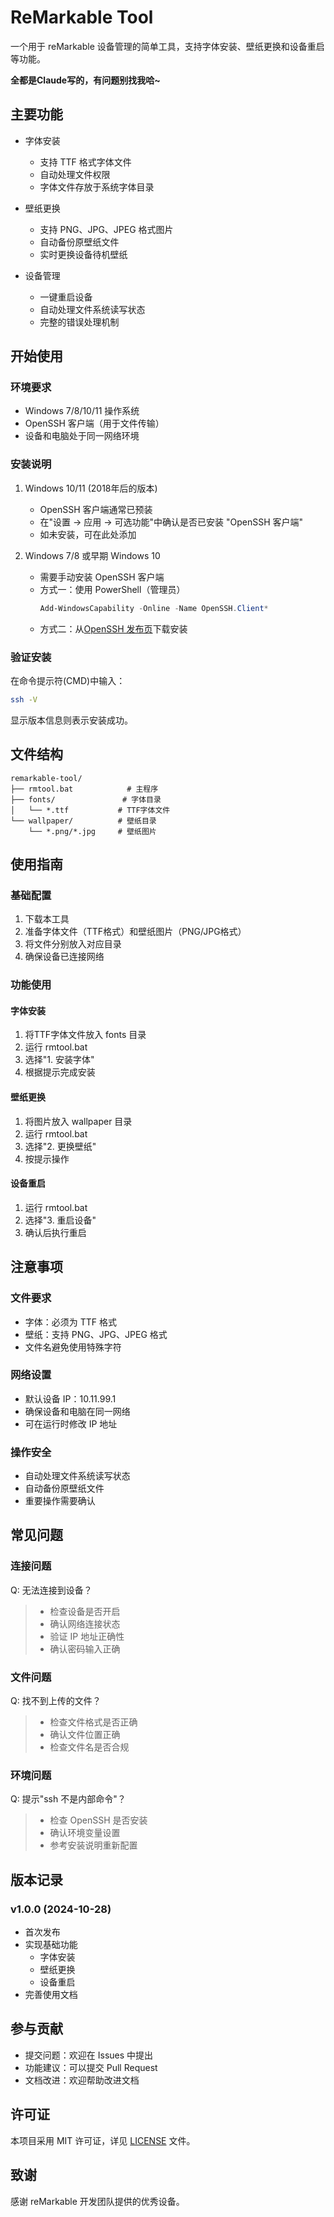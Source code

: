 # ReMarkable Tool

一个用于 reMarkable 设备管理的简单工具，支持字体安装、壁纸更换和设备重启等功能。

**全都是Claude写的，有问题别找我哈~**

## 主要功能

* 字体安装
  * 支持 TTF 格式字体文件
  * 自动处理文件权限
  * 字体文件存放于系统字体目录

* 壁纸更换
  * 支持 PNG、JPG、JPEG 格式图片
  * 自动备份原壁纸文件
  * 实时更换设备待机壁纸

* 设备管理
  * 一键重启设备
  * 自动处理文件系统读写状态
  * 完整的错误处理机制

## 开始使用

### 环境要求

* Windows 7/8/10/11 操作系统
* OpenSSH 客户端（用于文件传输）
* 设备和电脑处于同一网络环境

### 安装说明

1. Windows 10/11 (2018年后的版本)
   * OpenSSH 客户端通常已预装
   * 在"设置 -> 应用 -> 可选功能"中确认是否已安装 "OpenSSH 客户端"
   * 如未安装，可在此处添加

2. Windows 7/8 或早期 Windows 10
   * 需要手动安装 OpenSSH 客户端
   * 方式一：使用 PowerShell（管理员）
     ```powershell
     Add-WindowsCapability -Online -Name OpenSSH.Client*
     ```
   * 方式二：从[OpenSSH 发布页](https://github.com/PowerShell/Win32-OpenSSH/releases)下载安装

### 验证安装

在命令提示符(CMD)中输入：
```bash
ssh -V
```
显示版本信息则表示安装成功。

## 文件结构

```plaintext
remarkable-tool/
├── rmtool.bat            # 主程序
├── fonts/               # 字体目录
│   └── *.ttf           # TTF字体文件
└── wallpaper/          # 壁纸目录
    └── *.png/*.jpg     # 壁纸图片
```

## 使用指南

### 基础配置

1. 下载本工具
2. 准备字体文件（TTF格式）和壁纸图片（PNG/JPG格式）
3. 将文件分别放入对应目录
4. 确保设备已连接网络

### 功能使用

#### 字体安装
1. 将TTF字体文件放入 fonts 目录
2. 运行 rmtool.bat
3. 选择"1. 安装字体"
4. 根据提示完成安装

#### 壁纸更换
1. 将图片放入 wallpaper 目录
2. 运行 rmtool.bat
3. 选择"2. 更换壁纸"
4. 按提示操作

#### 设备重启
1. 运行 rmtool.bat
2. 选择"3. 重启设备"
3. 确认后执行重启

## 注意事项

### 文件要求
* 字体：必须为 TTF 格式
* 壁纸：支持 PNG、JPG、JPEG 格式
* 文件名避免使用特殊字符

### 网络设置
* 默认设备 IP：10.11.99.1
* 确保设备和电脑在同一网络
* 可在运行时修改 IP 地址

### 操作安全
* 自动处理文件系统读写状态
* 自动备份原壁纸文件
* 重要操作需要确认

## 常见问题

### 连接问题
Q: 无法连接到设备？
> * 检查设备是否开启
> * 确认网络连接状态
> * 验证 IP 地址正确性
> * 确认密码输入正确

### 文件问题
Q: 找不到上传的文件？
> * 检查文件格式是否正确
> * 确认文件位置正确
> * 检查文件名是否合规

### 环境问题
Q: 提示"ssh 不是内部命令"？
> * 检查 OpenSSH 是否安装
> * 确认环境变量设置
> * 参考安装说明重新配置

## 版本记录

### v1.0.0 (2024-10-28)
* 首次发布
* 实现基础功能
  * 字体安装
  * 壁纸更换
  * 设备重启
* 完善使用文档

## 参与贡献

* 提交问题：欢迎在 Issues 中提出
* 功能建议：可以提交 Pull Request
* 文档改进：欢迎帮助改进文档

## 许可证

本项目采用 MIT 许可证，详见 [LICENSE](LICENSE) 文件。

## 致谢

感谢 reMarkable 开发团队提供的优秀设备。
